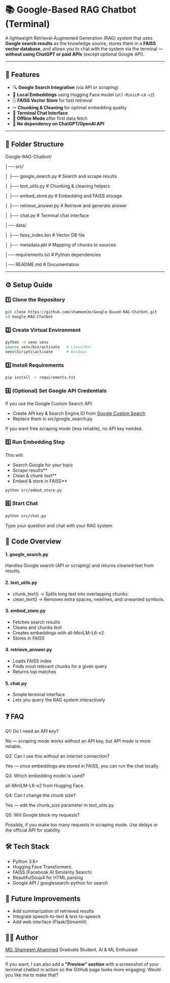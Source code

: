 # 📚 Google-Based RAG Chatbot (Terminal)

A lightweight Retrieval-Augmented Generation (RAG) system that uses **Google search results** as the knowledge source, stores them in a **FAISS vector database**, and allows you to chat with the system via the terminal — **without using ChatGPT or paid APIs** (except optional Google API).

---

## 📌 Features
- 🔍 **Google Search Integration** (via API or scraping)
- 🧠 **Local Embeddings** using Hugging Face model (`all-MiniLM-L6-v2`)
- 🗄 **FAISS Vector Store** for fast retrieval
- ✂ **Chunking & Cleaning** for optimal embedding quality
- 💬 **Terminal Chat Interface**
- 📂 **Offline Mode** after first data fetch
- 🚀 **No dependency on ChatGPT/OpenAI API**

---

## 📂 Folder Structure

Google-RAG-Chatbot/

│── src/

│ ├── google_search.py # Search and scrape results

│ ├── text_utils.py # Chunking & cleaning helpers

│ ├── embed_store.py # Embedding and FAISS storage

│ ├── retrieve_answer.py # Retrieve and generate answer

│ ├── chat.py # Terminal chat interface

│── data/

│ ├── faiss_index.bin # Vector DB file

│ ├── metadata.pkl # Mapping of chunks to sources

│── requirements.txt # Python dependencies

│── README.md # Documentation


---

## ⚙️ Setup Guide

### **1️⃣ Clone the Repository**
```bash
git clone https://github.com/shameem3e/Google-Based-RAG-Chatbot.git
cd Google-RAG-Chatbot

```
### **2️⃣ Create Virtual Environment**
```bash
python -m venv venv
source venv/bin/activate   # Linux/Mac
venv\Scripts\activate      # Windows

```
### **3️⃣ Install Requirements**
```bash
pip install -r requirements.txt

```

### **4️⃣ (Optional) Set Google API Credentials**
If you use the Google Custom Search API:

* Create API key & Search Engine ID from [Google Custom Search](https://developers.google.com/custom-search/v1/overview)
* Replace them in src/google_search.py

If you want free scraping mode (less reliable), no API key needed.

### **5️⃣ Run Embedding Step**
This will:

* Search Google for your topic
* Scrape results**
* Clean & chunk text**
* Embed & store in FAISS**

```bash
python src/embed_store.py

```
### **6️⃣ Start Chat**
```bash
python src/chat.py

```
Type your question and chat with your RAG system.

## 📜 Code Overview
#### 1. google_search.py
Handles Google search (API or scraping) and returns cleaned text from results.

#### 2. text_utils.py
* chunk_text() → Splits long text into overlapping chunks.
* clean_text() → Removes extra spaces, newlines, and unwanted symbols.

#### 3. embed_store.py
* Fetches search results
* Cleans and chunks text
* Creates embeddings with all-MiniLM-L6-v2
* Stores in FAISS

#### 4. retrieve_answer.py
* Loads FAISS index
* Finds most relevant chunks for a given query
* Returns top matches

#### 5. chat.py
* Simple terminal interface
* Lets you query the RAG system interactively

## ❓ FAQ
Q1: Do I need an API key?

No — scraping mode works without an API key, but API mode is more reliable.

Q2: Can I use this without an internet connection?

Yes — once embeddings are stored in FAISS, you can run the chat locally.

Q3: Which embedding model is used?

all-MiniLM-L6-v2 from Hugging Face.

Q4: Can I change the chunk size?

Yes — edit the chunk_size parameter in text_utils.py.

Q5: Will Google block my requests?

Possibly, if you make too many requests in scraping mode. Use delays or the official API for stability.

## 🛠 Tech Stack
* Python 3.8+
* Hugging Face Transformers
* FAISS (Facebook AI Similarity Search)
* BeautifulSoup4 for HTML parsing
* Google API / googlesearch-python for search

## 🚀 Future Improvements
* Add summarization of retrieved results
* Integrate speech-to-text & text-to-speech
* Add web interface (Flask/Streamlit)

## 👨‍💻 Author
[MD. Shameem Ahammed](https://sites.google.com/view/shameem3e)
Graduate Student, AI & ML Enthusiast

---

If you want, I can also add a **"Preview" section** with a screenshot of your terminal chatbot in action so the GitHub page looks more engaging. Would you like me to make that?

